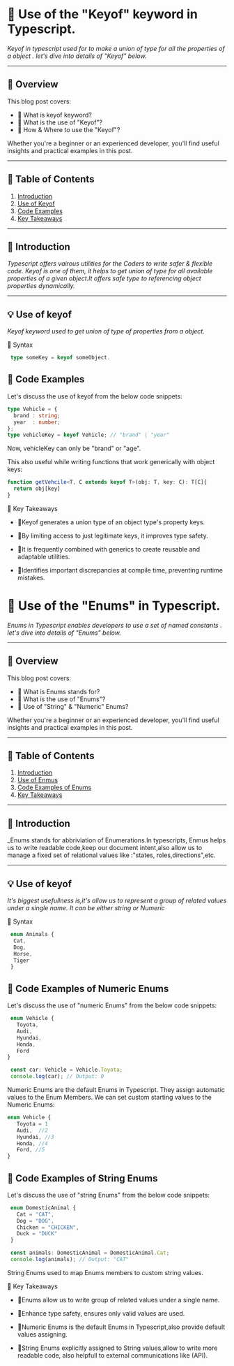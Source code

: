 # 📝 Use of the "Keyof" keyword in Typescript.

_Keyof in typescript used for to make a union of type for all the properties of a object . let's dive into details of "Keyof" below._

---

## 📖 Overview

This blog post covers:

- 🔹 What is keyof keyword?
- 🔹 What is the use of "Keyof"?
- 🔹 How & Where to use the "Keyof"?

Whether you're a beginner or an experienced developer, you'll find useful insights and practical examples in this post.

---

## 📌 Table of Contents

1. [Introduction](#introduction)
2. [Use of Keyof](#UseofKeyof)
3. [Code Examples](#code-examples)
4. [Key Takeaways](#key-takeaways)

---

## 🧠 Introduction

_Typescript offers vairous utilities for the Coders to write safer & flexible code. Keyof is one of them, it helps to get union of type for all available properties of a given object.It offers safe type to referencing object properties dynamically._

---

## 💡 Use of keyof

_Keyof keyword used to get union of type of properties from a object._

📌 Syntax
```ts  
 type someKey = keyof someObject.

```
## 🔧 Code Examples
Let's discuss the use of keyof from the below code snippets:

```ts
type Vehicle = {
  brand : string;
  year  : number;
};
type vehicleKey = keyof Vehicle; // "brand" | "year"

```
Now, vehicleKey can only be "brand" or "age". 

This also useful while writing functions that work generically with object keys:

```ts
function getVehcile<T, C extends keyof T>(obj: T, key: C): T[C]{
  return obj[key]
}
``` 
📌 Key Takeaways

- 🔹Keyof generates a union type of an object type's property keys.

- 🔹By limiting access to just legitimate keys, it improves type safety.

- 🔹It is frequently combined with generics to create reusable and adaptable utilities.

- 🔹Identifies important discrepancies at compile time, preventing runtime mistakes.




# 📝 Use of the "Enums"  in Typescript.

_Enums in Typescript enables developers to use a set of named constants . let's dive into details of "Enums" below._

---

## 📖 Overview

This blog post covers:

- 🔹 What is Enums stands for?
- 🔹 What is the use of "Enums"?
- 🔹 Use of "String" & "Numeric" Enums?

Whether you're a beginner or an experienced developer, you'll find useful insights and practical examples in this post.

---

## 📌 Table of Contents

1. [Introduction](#introduction)
2. [Use of Enmus](#UseofEnums)
3. [Code Examples of Enums](#code-examples)
4. [Key Takeaways](#key-takeaways)

---

## 🧠 Introduction

_Enums stands for abbriviation of Enumerations.In typescripts, Enmus helps us to write readable code,keep our document intent,also allow us to manage a fixed set of relational values like :"states, roles,directions",etc. 

---

## 💡 Use of keyof

_It's biggest usefullness is,it's allow us to represent a group of related values under a single name. It can be either string or Numeric_

📌 Syntax
```ts  
 enum Animals {
  Cat,
  Dog,
  Horse,
  Tiger
 }

```
## 🔧 Code Examples of Numeric Enums
Let's discuss the use of "numeric Enums" from the below code snippets:

```ts
 enum Vehicle {
   Toyota,
   Audi,
   Hyundai,
   Honda,
   Ford
}

 const car: Vehicle = Vehicle.Toyota;
 console.log(car); // Output: 0

```
Numeric Enums are the default Enums in Typescript. They assign automatic values to the Enum Members. We can set custom starting values to the Numeric Enums:

```ts
enum Vehicle {
   Toyota = 1
   Audi,  //2
   Hyundai, //3
   Honda, //4
   Ford, //5
}

```

## 🔧 Code Examples of String Enums
Let's discuss the use of "string Enums" from the below code snippets:


```ts
 enum DomesticAnimal {
   Cat = "CAT",
   Dog = "DOG",
   Chicken = "CHICKEN",
   Duck = "DUCK"
 }

 const animals: DomesticAnimal = DomesticAnimal.Cat;
 console.log(animals); // Output: "CAT"

```
String Enums used to map Enums members to custom string values.
 
📌 Key Takeaways

- 🔹Enums allow us to write group of related values under a single name.

- 🔹Enhance type safety, ensures only valid values are used.

- 🔹Numeric Enums is the default Enums in Typescript,also provide default values assigning.

- 🔹String Enums explicitly assigned to String values,allow to write more readable code, also helpfull to external communications like (API).